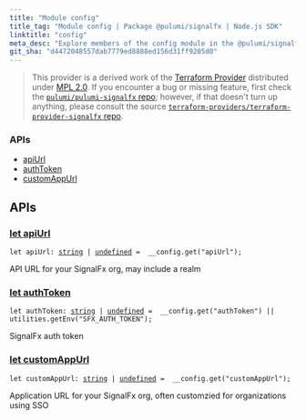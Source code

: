 ```yaml
---
title: "Module config"
title_tag: "Module config | Package @pulumi/signalfx | Node.js SDK"
linktitle: "config"
meta_desc: "Explore members of the config module in the @pulumi/signalfx package."
git_sha: "d4472048557dab7779ed8888ed156d31ff9205d0"
---
```


<!-- WARNING: this page was generated by a tool. Do not edit it by hand. -->
<!-- To change it, please see https://github.com/pulumi/docs/tree/master/tools/tscdocgen. -->


> This provider is a derived work of the [Terraform Provider](https://github.com/terraform-providers/terraform-provider-signalfx)
> distributed under [MPL 2.0](https://www.mozilla.org/en-US/MPL/2.0/). If you encounter a bug or missing feature,
> first check the [`pulumi/pulumi-signalfx` repo](https://github.com/pulumi/pulumi-signalfx/issues); however, if that doesn't turn up anything,
> please consult the source [`terraform-providers/terraform-provider-signalfx` repo](https://github.com/terraform-providers/terraform-provider-signalfx/issues).







<h3>APIs</h3>
<ul class="api">
    <li><a href="#apiUrl"><span class="symbol api"></span>apiUrl</a></li>
    <li><a href="#authToken"><span class="symbol api"></span>authToken</a></li>
    <li><a href="#customAppUrl"><span class="symbol api"></span>customAppUrl</a></li>
</ul>




<h2 id="apis">APIs</h2>
<h3 class="pdoc-module-header" id="apiUrl" data-link-title="apiUrl">
    <a href="https://github.com/pulumi/pulumi-signalfx/blob/{{< param git_sha >}}/sdk/nodejs/config/vars.ts#L12">
        let <strong>apiUrl</strong>
    </a>
</h3>

<pre class="highlight"><code><span class='kd'>let</span> apiUrl: <span class='kd'><a href='https://developer.mozilla.org/en-US/docs/Web/JavaScript/Reference/Global_Objects/String'>string</a></span> | <span class='kd'><a href='https://developer.mozilla.org/en-US/docs/Web/JavaScript/Reference/Global_Objects/undefined'>undefined</a></span> = <span class='s2'> __config.get(&#34;apiUrl&#34;)</span>;</code></pre>

API URL for your SignalFx org, may include a realm

<h3 class="pdoc-module-header" id="authToken" data-link-title="authToken">
    <a href="https://github.com/pulumi/pulumi-signalfx/blob/{{< param git_sha >}}/sdk/nodejs/config/vars.ts#L16">
        let <strong>authToken</strong>
    </a>
</h3>

<pre class="highlight"><code><span class='kd'>let</span> authToken: <span class='kd'><a href='https://developer.mozilla.org/en-US/docs/Web/JavaScript/Reference/Global_Objects/String'>string</a></span> | <span class='kd'><a href='https://developer.mozilla.org/en-US/docs/Web/JavaScript/Reference/Global_Objects/undefined'>undefined</a></span> = <span class='s2'> __config.get(&#34;authToken&#34;) || utilities.getEnv(&#34;SFX_AUTH_TOKEN&#34;)</span>;</code></pre>

SignalFx auth token

<h3 class="pdoc-module-header" id="customAppUrl" data-link-title="customAppUrl">
    <a href="https://github.com/pulumi/pulumi-signalfx/blob/{{< param git_sha >}}/sdk/nodejs/config/vars.ts#L20">
        let <strong>customAppUrl</strong>
    </a>
</h3>

<pre class="highlight"><code><span class='kd'>let</span> customAppUrl: <span class='kd'><a href='https://developer.mozilla.org/en-US/docs/Web/JavaScript/Reference/Global_Objects/String'>string</a></span> | <span class='kd'><a href='https://developer.mozilla.org/en-US/docs/Web/JavaScript/Reference/Global_Objects/undefined'>undefined</a></span> = <span class='s2'> __config.get(&#34;customAppUrl&#34;)</span>;</code></pre>

Application URL for your SignalFx org, often customzied for organizations using SSO

